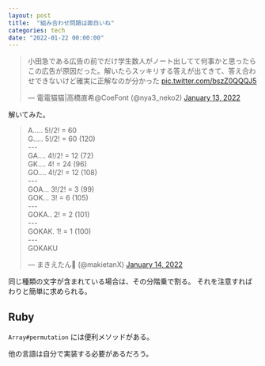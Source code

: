 ```yaml
---
layout: post
title:  "組み合わせ問題は面白いね"
categories: tech
date: "2022-01-22 00:00:00"
---
```


<blockquote class="twitter-tweet tw-align-center"><p lang="ja" dir="ltr">小田急である広告の前でだけ学生数人がノート出してて何事かと思ったらこの広告が原因だった。解いたらスッキリする答えが出てきて、答え合わせできないけど確実に正解なのが分かった <a href="https://t.co/bszZ0QQQJ5">pic.twitter.com/bszZ0QQQJ5</a></p>&mdash; 電電猫猫|高橋直希@CoeFont (@nya3_neko2) <a href="https://twitter.com/nya3_neko2/status/1481503969965142016?ref_src=twsrc%5Etfw">January 13, 2022</a></blockquote> <script async src="https://platform.twitter.com/widgets.js" charset="utf-8"></script>

解いてみた。

<blockquote class="twitter-tweet tw-align-center"><p lang="in" dir="ltr">A..... 5!/2! = 60<br>G..... 5!/2! = 60 (120)<br>---<br>GA.... 4!/2! = 12 (72)<br>GK.... 4! = 24 (96)<br>GO.... 4!/2! = 12 (108)<br>---<br>GOA... 3!/2! = 3 (99)<br>GOK... 3! = 6 (105)<br>---<br>GOKA.. 2! = 2 (101)<br>---<br>GOKAK. 1! = 1 (100)<br>---<br>GOKAKU</p>&mdash; まきえたん🥦 (@makietanX) <a href="https://twitter.com/makietanX/status/1481918330340405251?ref_src=twsrc%5Etfw">January 14, 2022</a></blockquote> <script async src="https://platform.twitter.com/widgets.js" charset="utf-8"></script>

同じ種類の文字が含まれている場合は、その分階乗で割る。
それを注意すればわりと簡単に求められる。

## Ruby

`Array#permutation` には便利メソッドがある。

他の言語は自分で実装する必要があるだろう。

